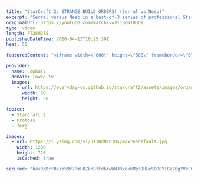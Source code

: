 ```yaml
---
title: "StarCraft 2: STRANGE BUILD ORDERS! (Serral vs Neeb)"
excerpt: "Serral versus Neeb in a best-of-3 series of professional StarCraft 2. These games are a little bit different than what we normally see in StarCraft 2. Serral, who is well known to be the best player in StarCraft 2, decides to mix it up in these games and tech up towards  a Lair significantly quicker"
originalUrl: https://youtube.com/watch?v=J11BdN1O3Ds
type: video
length: PT28M27S
publishedDateTime: 2020-04-13T10:25:30Z
heat: 50

featuredContent: "<iframe width=\"800\" height=\"500\" frameborder=\"0\" src=\"https://www.youtube.com/embed/J11BdN1O3Ds\" allow=\"accelerometer; autoplay; encrypted-media; gyroscope; picture-in-picture\" allowfullscreen></iframe>"

provider:
  name: LowkoTV
  domain: lowko.tv
  images:
    - url: https://everyday-cc.github.io/starcraft2/assets/images/organizations/lowko.tv-50x50.jpg
      width: 50
      height: 50

topics:
  - StarCraft 2
  - Protoss
  - Zerg

images:
  - url: https://i.ytimg.com/vi/J11BdN1O3Ds/maxresdefault.jpg
    width: 1280
    height: 720
    isCached: true

secured: "b4s0qDrr0kiz59f7RmL0Zkn8fFd6iwWW3Rx6khMp3JHLeSOO0YiGzV0g7VeCCeajDIbo6Lv+93oLXk22zcT5cbA+QG8J3IBQbXmsW2UwjT9RN2wH1VlFc65U/JMxq/BKGsDTDDAjpQCmcJ7DXluDOZd7awB5kHtr+HbyCKHgyAHf5Yi+aLrmlWDkzgHj/K686nKhWNBPNcOkbJtbsxBiA5+wFnA3/0KobsSc2lB2+2LDTDQn8GQz0hE6qQcdJNQqfmGpSpkznq38bm7jNzspDOgLtL64YoGWoVPvZSIVxdNQ3mH6/NbO+3GyWsUHh5+CBQV3y9mSHKCGy2Xe0ywnbTdOH8vjvdcDpsUvp908BOkwfPbx+NhK9pNoeakim9zloz/toyiU2vmDDD++Wq8VZbE1x9bMUc8x+gq9lc2F9WHVrN+MYMUeYj6Sj32s5nCL;s+E7bMC1BA6fY2PiEYJPxA=="
---
```


